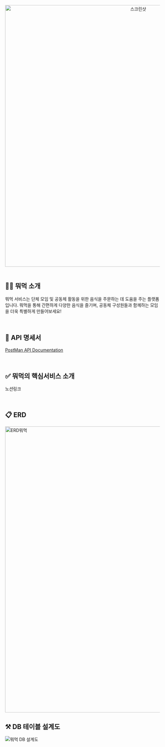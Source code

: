 <div align="center">
  <img width="851" alt="스크린샷" src="https://github.com/naegonggae/daengnyang-daily/assets/99169063/53505a14-ab51-4806-ad35-8158f3512056">
</div>

<br>

## 🖐🏻 뭐먹 소개
뭐먹 서비스는 단체 모임 및 공동체 활동을 위한 음식을 주문하는 데 도움을 주는 플랫폼입니다. 뭐먹을 통해 간편하게 다양한 음식을 즐기며, 공동체 구성원들과 함께하는 모임을 더욱 특별하게 만들어보세요!

<br>

## 📌 API 명세서
[PostMan API Documentation](https://documenter.getpostman.com/view/25393488/2s9YJexLKn)

<br>
 
## ✅ 뭐먹의 핵심서비스 소개
노션링크

<br>

## 📋 ERD
<img width="930" alt="ERD뭐먹" src="https://github.com/naegonggae/What-to-Eat/assets/99169063/60b7b3d6-76b3-46ee-9d7f-7619d616a650">

<br>

## ⚒️ DB 테이블 설계도
![뭐먹 DB 설계도](https://github.com/naegonggae/daengnyang-daily/assets/99169063/73d37a82-b22f-4f47-ac7e-d8260cdaf5e2)